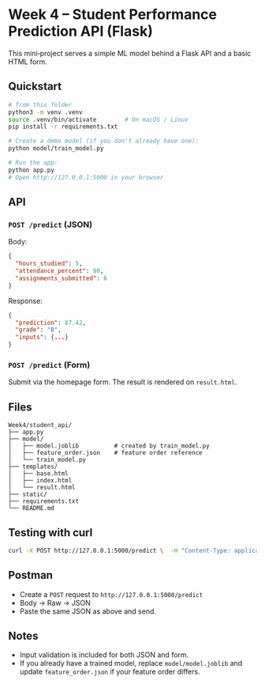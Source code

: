 # Week 4 – Student Performance Prediction API (Flask)

This mini‑project serves a simple ML model behind a Flask API and a basic HTML form.

## Quickstart

```bash
# from this folder
python3 -m venv .venv
source .venv/bin/activate        # On macOS / Linux
pip install -r requirements.txt

# Create a demo model (if you don't already have one):
python model/train_model.py

# Run the app:
python app.py
# Open http://127.0.0.1:5000 in your browser
```

## API

### `POST /predict` (JSON)

Body:
```json
{
  "hours_studied": 5,
  "attendance_percent": 90,
  "assignments_submitted": 6
}
```

Response:
```json
{
  "prediction": 87.42,
  "grade": "B",
  "inputs": {...}
}
```

### `POST /predict` (Form)

Submit via the homepage form. The result is rendered on `result.html`.

## Files

```
Week4/student_api/
├── app.py
├── model/
│   ├── model.joblib          # created by train_model.py
│   ├── feature_order.json    # feature order reference
│   └── train_model.py
├── templates/
│   ├── base.html
│   ├── index.html
│   └── result.html
├── static/
├── requirements.txt
└── README.md
```

## Testing with curl

```bash
curl -X POST http://127.0.0.1:5000/predict \  -H "Content-Type: application/json" \  -d '{"hours_studied": 5, "attendance_percent": 92, "assignments_submitted": 7}'
```

## Postman

- Create a `POST` request to `http://127.0.0.1:5000/predict`
- Body → Raw → JSON
- Paste the same JSON as above and send.

## Notes

- Input validation is included for both JSON and form.
- If you already have a trained model, replace `model/model.joblib` and update `feature_order.json` if your feature order differs.
